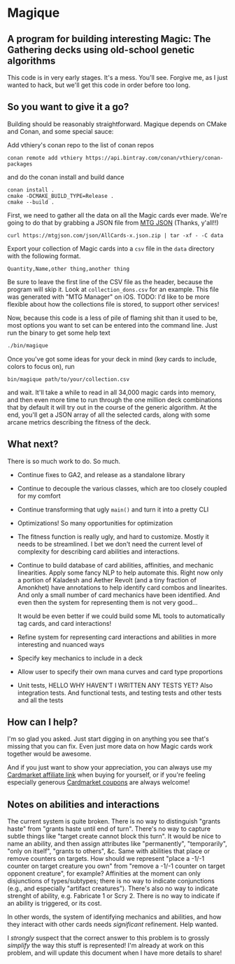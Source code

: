 # Magique
## A program for building interesting Magic: The Gathering decks using old-school genetic algorithms

This code is in very early stages. It's a mess. You'll see. Forgive me, as I just wanted to hack, but we'll get this code in order before too long.

## So you want to give it a go?

Building should be reasonably straightforward. Magique depends on CMake and Conan, and some special sauce:

Add vthiery's conan repo to the list of conan repos

```
conan remote add vthiery https://api.bintray.com/conan/vthiery/conan-packages
```

and do the conan install and build dance

```
conan install .
cmake -DCMAKE_BUILD_TYPE=Release .
cmake --build .
```

First, we need to gather all the data on all the Magic cards ever made. We're going to do that by grabbing a JSON file from [MTG JSON](https://mtgjson.com/) (Thanks, y'all!!)

```
curl https://mtgjson.com/json/AllCards-x.json.zip | tar -xf - -C data
```

Export your collection of Magic cards into a `csv` file in the `data` directory with the following format.
```
Quantity,Name,other thing,another thing
```

Be sure to leave the first line of the CSV file as the header, because the program will skip it. Look at `collection_dons.csv` for an example. This file was generated with "MTG Manager" on iOS. TODO: I'd like to be more flexible about how the collections file is stored, to support other services!

Now, because this code is a less of pile of flaming shit than it used to be, most options you want to set can be entered into the command line. Just run the binary to get some help text

``` bash
./bin/magique
```

Once you've got some ideas for your deck in mind (key cards to include, colors to focus on), run 
```bach
bin/magique path/to/your/collection.csv
```
and wait. It'll take a while to read in all 34,000 magic cards into memory, and then even more time to run through the one million deck combinations that by default it will try out in the course of the generic algorithm. At the end, you'll get a JSON array of all the selected cards, along with some arcane metrics describing the fitness of the deck.

## What next?

There is so much work to do. So much.

* Continue fixes to GA2, and release as a standalone library
* Continue to decouple the various classes, which are too closely coupled for my comfort
* Continue transforming that ugly `main()` and turn it into a pretty CLI
* Optimizations! So many opportunities for optimization
* The fitness function is really ugly, and hard to customize. Mostly it needs to be streamlined. I bet we don't need the current level of complexity for describing card abilities and interactions. 
* Continue to build database of card abilities, affinities, and mechanic linearities. Apply some fancy NLP to help automate this. Right now only a portion of Kaladesh and Aether Revolt (and a tiny fraction of Amonkhet) have annotations to help identify card combos and linearites. And only a small number of card mechanics have been identified. And even then the system for representing them is not very good…

    It would be even better if we could build some ML tools to automatically tag cards, and card interactions!
* Refine system for representing card interactions and abilities in more interesting and nuanced ways
* Specify key mechanics to include in a deck
* Allow user to specify their own mana curves and card type proportions
* Unit tests, HELLO WHY HAVEN'T I WRITTEN ANY TESTS YET? Also integration tests. And functional tests, and testing tests and other tests and all the tests

## How can I help?

I'm so glad you asked. Just start digging in on anything you see that's missing that you can fix. Even just more data on how Magic cards work together would be awesome.

And if you just want to show your appreciation, you can always use my [Cardmarket affiliate link](https://cardmarket.com/?referrer=DEGoodmanWilson) when buying for yourself, or if you're feeling especially generous [Cardmarket coupons](https://www.cardmarket.com/en/Magic/MainPage/buyCoupons) are always welcome!

## Notes on abilities and interactions

The current system is quite broken. There is no way to distinguish "grants haste" from "grants haste until end of turn". There's no way to capture subtle things like "target create cannot block this turn". It would be nice to name an ability, and then assign attributes like "permanently", "temporarily", "only on itself", "grants to others", &c. Same with abilities that place or remove counters on targets. How should we represent "place a -1/-1 counter on target creature you own" from "remove a -1/-1 counter on target opponent creature", for example? Affinities at the moment can only disjunctions of types/subtypes; there is no way to indicate conjunctions (e.g., and especially "artifact creatures"). There's also no way to indicate strenght of ability, e.g. Fabricate 1 or Scry 2. There is no way to indicate if an ability is triggered, or its cost.

In other words, the system of identifying mechanics and abilities, and how they interact with other cards needs _significant_ refinement. Help wanted.

I _strongly_ suspect that the correct answer to this problem is to grossly _simplify_ the way this stuff is represented! I'm already at work on this problem, and will update this document when I have more details to share!
